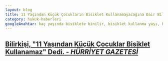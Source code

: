 ```yaml
---
layout: blog
title: 11 Yaşından Küçük Çocukların Bisiklet Kullanamayacağına Dair Bilirkişi Raporuna İtirazımıza İlişkin Haber
category: hukuk-haberleri
googleAnahtar: kaç yaşında bisiklete binilir, bisiklet kullanma yaşı, bisiklet, avukat, avukat baran doğan
---
```


[Bilirkişi, "11 Yaşından Küçük Çocuklar Bisiklet Kullanamaz" Dedi. - ***HÜRRİYET GAZETESİ***](http://www.hurriyet.com.tr/gundem/26405746.asp)
---
